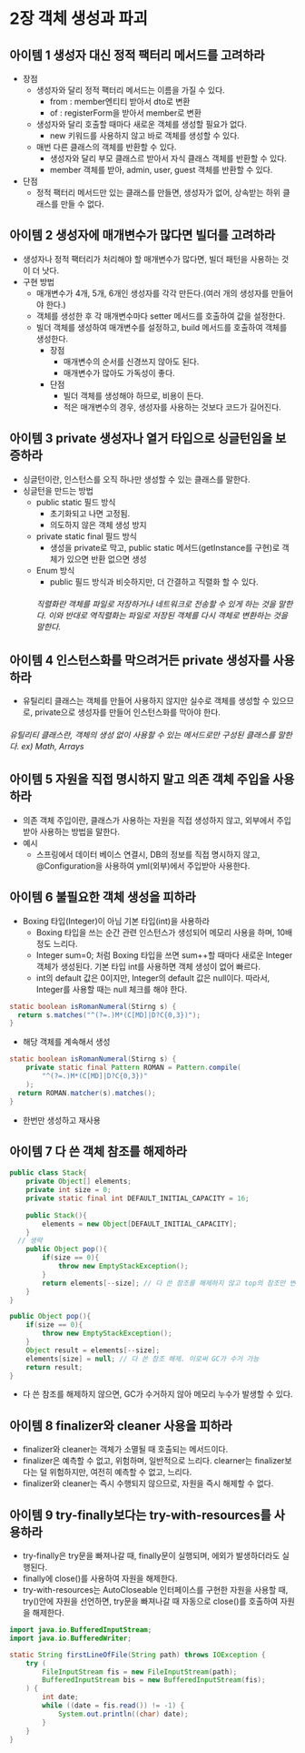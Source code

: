 # 2장 객체 생성과 파괴
## 아이템 1 생성자 대신 정적 팩터리 메서드를 고려하라
- 장점
    - 생성자와 달리 정적 팩터리 메서드는 이름을 가질 수 있다.
        - from : member엔티티 받아서 dto로 변환
        - of : registerForm을 받아서 member로 변환
    - 생성자와 달리 호출할 때마다 새로운 객체를 생성할 필요가 없다.
        - new 키워드를 사용하지 않고 바로 객체를 생성할 수 있다.
    - 매번 다른 클래스의 객체를 반환할 수 있다.
        - 생성자와 달리 부모 클래스르 받아서 자식 클래스 객체를 반환할 수 있다.
        - member 객체를 받아, admin, user, guest 객체를 반환할 수 있다.
- 단점
    - 정적 팩터리 메서드만 있는 클래스를 만들면, 생성자가 없어, 상속받는 하위 클래스를 만들 수 없다.

## 아이템 2 생성자에 매개변수가 많다면 빌더를 고려하라
- 생성자나 정적 팩터리가 처리해야 할 매개변수가 많다면, 빌더 패턴을 사용하는 것이 더 낫다.
- 구현 방법
    - 매개변수가 4개, 5개, 6개인 생성자를 각각 만든다.(여러 개의 생성자를 만들어야 한다.)
    - 객체를 생성한 후 각 매개변수마다 setter 메서드를 호출하여 값을 설정한다.
    - 빌더 객체를 생성하여 매개변수를 설정하고, build 메서드를 호출하여 객체를 생성한다.
        - 장점
            - 매개변수의 순서를 신경쓰지 않아도 된다.
            - 매개변수가 많아도 가독성이 좋다.
        - 단점
            - 빌더 객체를 생성해야 하므로, 비용이 든다.
            - 적은 매개변수의 경우, 생성자를 사용하는 것보다 코드가 길어진다.

## 아이템 3 private 생성자나 열거 타입으로 싱글턴임을 보증하라
- 싱글턴이란, 인스턴스를 오직 하나만 생성할 수 있는 클래스를 말한다.
- 싱글턴을 만드는 방법
    - public static 필드 방식
        - 초기화되고 나면 고정됨.
        - 의도하지 않은 객체 생성 방지
    - private static final 필드 방식
        - 생성을 private로 막고, public static 메서드(getInstance를 구현)로 객체가 있으면 반환 없으면 생성
    - Enum 방식
        - public 필드 방식과 비슷하지만, 더 간결하고 직렬화 할 수 있다.
      ###### 직렬화란 객체를 파일로 저장하거나 네트워크로 전송할 수 있게 하는 것을 말한다. 이와 반대로 역직렬화는 파일로 저장된 객체를 다시 객체로 변환하는 것을 말한다.

## 아이템 4 인스턴스화를 막으려거든 private 생성자를 사용하라
- 유틸리티 클래스는 객체를 만들어 사용하지 않지만 실수로 객체를 생성할 수 있으므로, private으로 생성자를 만들어 인스턴스화를 막아야 한다.
###### 유틸리티 클래스란, 객체의 생성 없이 사용할 수 있는 메서드로만 구성된 클래스를 말한다. ex) Math, Arrays
## 아이템 5 자원을 직접 명시하지 말고 의존 객체 주입을 사용하라
- 의존 객체 주입이란, 클래스가 사용하는 자원을 직접 생성하지 않고, 외부에서 주입받아 사용하는 방법을 말한다.
- 예시
    - 스프링에서 데이터 베이스 연결시, DB의 정보를 직접 명시하지 않고, @Configuration을 사용하여 yml(외부)에서 주입받아 사용한다.

## 아이템 6 불필요한 객체 생성을 피하라
- Boxing 타입(Integer)이 아님 기본 타입(int)을 사용하라
    - Boxing 타입을 쓰는 순간 관련 인스턴스가 생성되어 메모리 사용을 하며, 10배정도 느리다.
    - Integer sum=0; 처럼 Boxing 타입을 쓰면 sum++할 때마다 새로운 Integer 객체가 생성된다. 기본 타입 int를 사용하면 객체 생성이 없어 빠르다.
    - int의 default 값은 0이지만, Integer의 default 값은 null이다. 따라서, Integer를 사용할 때는 null 체크를 해야 한다.

```java
static boolean isRomanNumeral(Stirng s) {
  return s.matches("^(?=.)M*(C[MD]|D?C{0,3})");
}
```
- 해당 객체를 계속해서 생성
```java
static boolean isRomanNumeral(Stirng s) {
    private static final Pattern ROMAN = Pattern.compile(
        "^(?=.)M*(C[MD]|D?C{0,3})"
    );
  return ROMAN.matcher(s).matches();
}
```
- 한번만 생성하고 재사용
## 아이템 7 다 쓴 객체 참조를 해제하라

```java
public class Stack{
    private Object[] elements;
    private int size = 0;
    private static final int DEFAULT_INITIAL_CAPACITY = 16;
    
    public Stack(){
        elements = new Object[DEFAULT_INITIAL_CAPACITY];
    }
  // 생략
    public Object pop(){
        if(size == 0){
            throw new EmptyStackException();
        }
        return elements[--size]; // 다 쓴 참조를 해제하지 않고 top의 참조만 변경
    }
}
```
```java
public Object pop(){
    if(size == 0){
        throw new EmptyStackException();
    }
    Object result = elements[--size];
    elements[size] = null; // 다 쓴 참조 해제. 이로써 GC가 수거 가능
    return result;
}
```
- 다 쓴 참조를 해제하지 않으면, GC가 수거하지 않아 메모리 누수가 발생할 수 있다.
## 아이템 8 finalizer와 cleaner 사용을 피하라
- finalizer와 cleaner는 객체가 소멸될 때 호출되는 메서드이다.
- finalizer은 예측할 수 없고, 위험하며, 일반적으로 느리다. clearner는 finalizer보다는 덜 위험하지만, 여전히 예측할 수 없고, 느리다.
- finalizer와 cleaner는 즉시 수행되지 않으므로, 자원을 즉시 해제할 수 없다.

## 아이템 9 try-finally보다는 try-with-resources를 사용하라
- try-finally은 try문을 빠져나갈 때, finally문이 실행되며, 에외가 발생하더라도 실행된다.
- finally에 close()를 사용하여 자원을 해제한다.
- try-with-resources는 AutoCloseable 인터페이스를 구현한 자원을 사용할 때, try()안에 자원을 선언하면, try문을 빠져나갈 때 자동으로 close()를 호출하여 자원을 해제한다.

```java
import java.io.BufferedInputStream;
import java.io.BufferedWriter;

static String firstLineOfFile(String path) throws IOException {
    try (
        FileInputStream fis = new FileInputStream(path);
        BufferedInputStream bis = new BufferedInputStream(fis);
    ) {
        int date;
        while ((date = fis.read()) != -1) {
            System.out.println((char) date);
        }
    }
}
```
